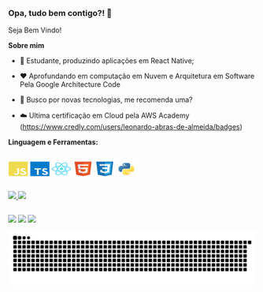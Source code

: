<br />

### Opa, tudo bem contigo?! 👋

Seja Bem Vindo!

**Sobre mim**

- 💼 Estudante, produzindo aplicações em React Native;

- ❤️ Aprofundando em computação em Nuvem e Arquitetura em Software Pela Google Architecture Code

- 🤔 Busco por novas tecnologias, me recomenda uma?

- ☁️ Ultima certificação em Cloud pela AWS Academy (https://www.credly.com/users/leonardo-abras-de-almeida/badges)



**Linguagem e Ferramentas:**  
<div style="display: inline_block"><br>
  <img align="center" alt="Leo-Js" height="30" width="40" src="https://raw.githubusercontent.com/devicons/devicon/master/icons/javascript/javascript-plain.svg">
  <img align="center" alt="Leo-Ts" height="30" width="40" src="https://raw.githubusercontent.com/devicons/devicon/master/icons/typescript/typescript-plain.svg">
  <img align="center" alt="Leo-React" height="30" width="40" src="https://raw.githubusercontent.com/devicons/devicon/master/icons/react/react-original.svg">
  <img align="center" alt="Leo-HTML" height="30" width="40" src="https://raw.githubusercontent.com/devicons/devicon/master/icons/html5/html5-original.svg">
  <img align="center" alt="Leo-CSS" height="30" width="40" src="https://raw.githubusercontent.com/devicons/devicon/master/icons/css3/css3-original.svg">
  <img align="center" alt="Leo-Python" height="30" width="40" src="https://raw.githubusercontent.com/devicons/devicon/master/icons/python/python-original.svg">
</div>

  ##

<div>
  <a href="https://github.com/Leonardoabras">
  <img height="200em" src="https://github-readme-stats.vercel.app/api?username=Leonardoabras&show_icons=true&theme=dark&include_all_commits=true&count_private=true"/>
  <img height="200em" src="https://github-readme-stats.vercel.app/api/top-langs/?username=Leonardoabras&layout=compact&langs_count=7&theme=dark"/>
</div>
  

  ##
  
  <div> 

  <a href="https://instagram.com/leoabras" target="_blank"><img src="https://img.shields.io/badge/-Instagram-%23E4405F?style=for-the-badge&logo=instagram&logoColor=white" target="_blank"></a>
  <a href = "mailto:leonardoabras@hotmail.com"><img src="https://img.shields.io/badge/-Gmail-%23333?style=for-the-badge&logo=gmail&logoColor=white" target="_blank"></a>
  <a href="https://www.linkedin.com/in/leonardoabras/" target="_blank"><img src="https://img.shields.io/badge/-LinkedIn-%230077B5?style=for-the-badge&logo=linkedin&logoColor=white" target="_blank"></a> 
 
  ![Snake animation](https://github.com/Leonardoabras/Leonardoabras/blob/output/github-contribution-grid-snake.svg)
 
</div>
